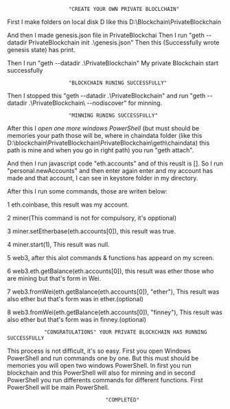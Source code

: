 						"CREATE YOUR OWN PRIVATE BLOCLCHAIN"

First I make folders on local disk D
like this D:\Blockchain\PrivateBlockchain

And then I made genesis.json file in PrivateBlockchai
Then I run "geth --datadir PrivateBlockchain init .\genesis.json"
Then this (Successfully wrote genesis state) has print.

Then I run "geth --datadir .\PrivateBlockchain\"
My private Blockchain start successfully

						"BLOCKCHAIN RUNING SUCCESSFULLY"

Then I stopped this "geth --datadir .\PrivateBlockchain\" and run "geth --datadir  .\PrivateBlockchain\ --nodiscover" for minning.

						"MINNING RUNING SUCCESSFULLY"

After this I *open one more windows PowerShell* (but must should be memories your path those will be, where in chaindata folder
(like this D:\blockchain\PrivateBlockchain\PrivateBlockchain\geth\chaindata) this path is mine and when you go in right path) you run "geth attach".

And then I run javascript code "eth.accounts" and of this reuslt is [].
So I run "personal.newAccounts" and then enter again enter and my account has made and that account, I can see in keystore folder in my directory.

After this I run some commands, those are writen below:

1 eth.coinbase, this result was my account.

2 miner(This command is not for compulsory, it's opptional)

3 miner.setEtherbase(eth.accounts[0]), this result was true.

4 miner.start(1), This result was null.

5 web3, after this alot commands & functions has appeard on my screen.

6 web3.eth.getBalance(eth.accounts[0]), this result was ether those who are mining but that's form in Wei.

7 web3.fromWei(eth.getBalance(eth.accounts[0]), "ether"), This result was also ether but that's form was in ether.(optional)

8 web3.fromWei(eth.getBalance(eth.accounts[0]), "finney"), This result was also ether but that's form was in finney.(optional)


				"CONGRATULATIONS" YOUR PRIVATE BLOCKCHAIN HAS RUNNING SUCCESSFULLY

This process is not difficult, it's so easy.
First you open Windows PowerShell and run commands one by one. But this must should be memories you will open two windows PowerShell. In first you run blockchain and this PowerShell will also for
minning and in second PowerShell you run differents commands for different functions. First PowerShell will be main PowerShell. 

									"COMPLETED"

